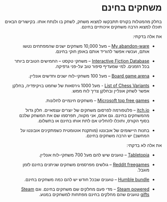<div dir='rtl' lang='he'>

משחקים בחינם
============

בחלק מהמטלות בקורס תתבקשו למצוא משחק, לשחק בו ולנתח אותו. בקישורים הבאים תוכלו
למצוא הרבה משחקים איכותיים בחינם.

את אלה בדקתי:

-   [My abandon-ware](https://www.myabandonware.com/) –
 מעל 10,000 משחקים ישנים שהמפתחים נטשו אותם, ועכשיו אפשר להוריד אותם באופן חוקי בחינם.

-   [Interactive Fiction Database](https://ifdb.tads.org/viewcomp?id=p6s9uem6td8rfihv) –
 משחקי טקסט – החמישים הטובים ביותר בכל הזמנים. למי שמעדיף סיפור טוב על-פני גרפיקה.

-   [Board game arena](Board%20game%20arena) – 
מעל 100 משחקי-לוח ישנים וחדשים אונליין.

-   [List of Chess Variants](https://en.wikipedia.org/wiki/List_of_chess_variants) - 
 מעל 1000 גירסאות של שחמט בויקיפדיה, בחלקן אפשר לשחק אונליין ובחלקן צריך לוח  ממש.

-   [Microsoft top free games](https://www.microsoft.com/en-us/store/top-free/games/pc?s=store&skipitems=90)
    – משחקים חינמיים לחלונות.

-   [itch.io](https://itch.io/) –
פלטפורמה לפרסום משחקים של יוצרים עצמאיים. חלק גדול מהמשחקים בחינם. גם אתם, אני מקווה, תפרסמו שם את המשחק שלכם בסוף הקורס, ותוכלו להחליט אם לתת אותו בחינם או בתשלום.

- בחנות היישומים של אובונטו (מותקנת אוטומטית כשמתקינים אובונטו על המחשב) יש הרבה משחקים בחינם.


את אלה לא בדקתי:

-   [Tabletopia](https://tabletopia.com/) –
 טוענים שיש להם מעל 700 משחקי-לוח אונליין.

-   [Reddit freegames](Reddit%20freegames) –
 גולשים מפרסמים משחקים שניתנים בחינם לזמן מוגבל.

-   [Humble bundle](https://www.humblebundle.com/store) –
 טוענים שבכל חודש יש להם כמה משחקים בחינם.

-   [Steam powered](https://www.steampowered.com/) –
מדי פעם מחלקים שם משחקים בחינם. וגם 
[Steam gifts](https://www.steamgifts.com/) 
טוענים שהם מחלקים בחינם מפתחות למשחקים במנוע.

</div>

